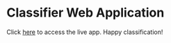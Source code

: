 # Classifier Web Application

Click [here](https://classifier-web-app.herokuapp.com/) to access the live app. Happy classification!
